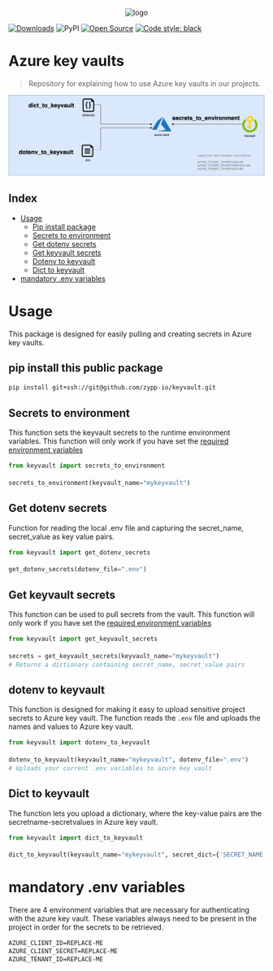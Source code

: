 <p align="center">
  <img alt="logo" src="https://www.zypp.io/static/assets/img/logos/zypp/white/500px.png"  width="200"/>
</p>

[![Downloads](https://pepy.tech/badge/keyvault)](https://pepy.tech/project/keyvault)
![PyPI](https://img.shields.io/pypi/v/keyvault)
[![Open Source](https://badges.frapsoft.com/os/v1/open-source.svg?v=103)](https://opensource.org/)
[![Code style: black](https://img.shields.io/badge/code%20style-black-000000.svg)](https://github.com/psf/black)

Azure key vaults
===
> Repository for explaining how to use Azure key vaults in our projects.

![Flowdiagram](docs/project_layout.png)

## Index
- [Usage](#usage)
    - [Pip install package](#pip-install-this-public-package)
    - [Secrets to environment](#secrets-to-environment)
    - [Get dotenv secrets](#get-dotenv-secrets)
    - [Get keyvault secrets](#get-keyvault-secrets)
    - [Dotenv to keyvault](#dotenv-to-keyvault)
    - [Dict to keyvault](#dict-to-keyvault)
- [mandatory .env variables](#mandatory-env-variables)

# Usage
This package is designed for easily pulling and creating secrets in Azure key vaults. 

## pip install this public package
```.sh
pip install git+ssh://git@github.com/zypp-io/keyvault.git
```

## Secrets to environment
This function sets the keyvault secrets to the runtime environment variables. 
This function will only work if you have set the [required environment variables](#mandatory-env-variables)

```python
from keyvault import secrets_to_environment

secrets_to_environment(keyvault_name="mykeyvault")
```
     


## Get dotenv secrets
Function for reading the local .env file and capturing the secret_name, secret_value as key value pairs.

```python
from keyvault import get_dotenv_secrets

get_dotenv_secrets(dotenv_file=".env")
```
     

## Get keyvault secrets
This function can be used to pull secrets from the vault. This function will only work if you have
set the [required environment variables](#mandatory-env-variables)

```python
from keyvault import get_keyvault_secrets

secrets = get_keyvault_secrets(keyvault_name="mykeyvault")
# Returns a dictionary containing secret_name, secret_value pairs
```
     

## dotenv to keyvault
This function is designed for making it easy to upload sensitive project secrets to Azure key vault.
The function reads the `.env` file and uploads the names and values to Azure key vault.

```python
from keyvault import dotenv_to_keyvault
 
dotenv_to_keyvault(keyvault_name="mykeyvault", dotenv_file=".env")
# Uploads your current .env variables to azure key vault
```

## Dict to keyvault
The function lets you upload a dictionary, where the key-value pairs are the secretname-secretvalues in Azure key vault.

```python
from keyvault import dict_to_keyvault

dict_to_keyvault(keyvault_name="mykeyvault", secret_dict={'SECRET_NAME': 'secret value'})
```

# mandatory .env variables
There are 4 environment variables that are necessary for authenticating with the azure key vault.
These variables always need to be present in the project in order for the secrets to be retrieved.

```.env
AZURE_CLIENT_ID=REPLACE-ME
AZURE_CLIENT_SECRET=REPLACE-ME
AZURE_TENANT_ID=REPLACE-ME
```